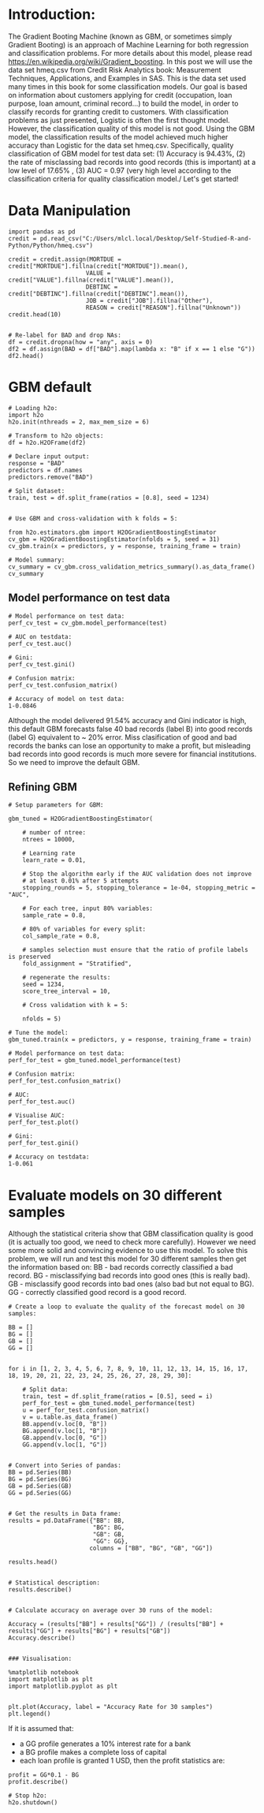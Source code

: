 
# Introduction:
The Gradient Booting Machine (known as GBM, or sometimes simply Gradient Booting) is an approach of Machine Learning for both regression and classification problems. For more details about this model, please read https://en.wikipedia.org/wiki/Gradient_boosting.
In this post we will use the data set hmeq.csv from Credit Risk Analytics book: Measurement Techniques, Applications, and Examples in SAS. This is the data set used many times in this book for some classification models.
Our goal is based on information about customers applying for credit (occupation, loan purpose, loan amount, criminal record...) to build the model, in order to classify records for granting credit to customers.
With classification problems as just presented, Logistic is often the first thought model. However, the classification quality of this model is not good.
Using the GBM model, the classification results of the model achieved much higher accuracy than Logistic for the data set hmeq.csv. Specifically, quality classification of GBM model for test data set: (1) Accuracy is 94.43%, (2) the rate of misclassing bad records into good records (this is important) at a low level of 17.65% , (3) AUC = 0.97 (very high level according to the classification criteria for quality classification model./
Let's get started!

# Data Manipulation
```
import pandas as pd
credit = pd.read_csv("C:/Users/mlcl.local/Desktop/Self-Studied-R-and-Python/Python/hmeq.csv")

credit = credit.assign(MORTDUE = credit["MORTDUE"].fillna(credit["MORTDUE"]).mean(),
                      VALUE = credit["VALUE"].fillna(credit["VALUE"].mean()),
                      DEBTINC = credit["DEBTINC"].fillna(credit["DEBTINC"].mean()),
                      JOB = credit["JOB"].fillna("Other"),
                      REASON = credit["REASON"].fillna("Unknown"))
credit.head(10)


# Re-label for BAD and drop NAs:
df = credit.dropna(how = "any", axis = 0)
df2 = df.assign(BAD = df["BAD"].map(lambda x: "B" if x == 1 else "G"))
df2.head()

```
# GBM default

```
# Loading h2o:
import h2o 
h2o.init(nthreads = 2, max_mem_size = 6)

# Transform to h2o objects:
df = h2o.H2OFrame(df2)

# Declare input output:
response = "BAD"
predictors = df.names
predictors.remove("BAD")

# Split dataset:
train, test = df.split_frame(ratios = [0.8], seed = 1234)


# Use GBM and cross-validation with k folds = 5:

from h2o.estimators.gbm import H2OGradientBoostingEstimator
cv_gbm = H2OGradientBoostingEstimator(nfolds = 5, seed = 31)
cv_gbm.train(x = predictors, y = response, training_frame = train)

# Model summary:
cv_summary = cv_gbm.cross_validation_metrics_summary().as_data_frame()
cv_summary

```

## Model performance on test data

```
# Model performance on test data:
perf_cv_test = cv_gbm.model_performance(test)

# AUC on testdata:
perf_cv_test.auc()

# Gini:
perf_cv_test.gini()

# Confusion matrix:
perf_cv_test.confusion_matrix()

# Accuracy of model on test data:
1-0.0846

```
Although the model delivered 91.54% accuracy and Gini indicator is high, this default GBM forecasts false 40 bad records (label B) into good records (label G) equivalent to ~ 20% error. Miss clasification of good and bad records the banks can lose an opportunity to make a profit, but misleading bad records into good records is much more severe for financial institutions. So we need to improve the default GBM.


## Refining GBM

```
# Setup parameters for GBM:

gbm_tuned = H2OGradientBoostingEstimator(

    # number of ntree:
    ntrees = 10000,
    
    # Learning rate 
    learn_rate = 0.01,
    
    # Stop the algorithm early if the AUC validation does not improve 
    # at least 0.01% after 5 attempts
    stopping_rounds = 5, stopping_tolerance = 1e-04, stopping_metric = "AUC",
    
    # For each tree, input 80% variables:
    sample_rate = 0.8,
    
    # 80% of variables for every split:
    col_sample_rate = 0.8,
    
    # samples selection must ensure that the ratio of profile labels is preserved
    fold_assignment = "Stratified",
    
    # regenerate the results:
    seed = 1234,
    score_tree_interval = 10,
    
    # Cross validation with k = 5:
    
    nfolds = 5)

```


```
# Tune the model:
gbm_tuned.train(x = predictors, y = response, training_frame = train)

# Model performance on test data:
perf_for_test = gbm_tuned.model_performance(test)

# Confusion matrix:
perf_for_test.confusion_matrix()

# AUC:
perf_for_test.auc()

# Visualise AUC:
perf_for_test.plot()

# Gini:
perf_for_test.gini()

# Accuracy on testdata:
1-0.061

```

# Evaluate models on 30 different samples

Although the statistical criteria show that GBM classification quality is good (it is actually too good, we need to check more carefully). However we need some more solid and convincing evidence to use this model. To solve this problem, we will run and test this model for 30 different samples then get the information based on: 
BB - bad records correctly classified a bad record.
BG - misclassifying bad records into good ones (this is really bad).
GB - misclassify good records into bad ones (also bad but not equal to BG).
GG - correctly classified good record is a good record.

```
# Create a loop to evaluate the quality of the forecast model on 30 samples:

BB = []
BG = []
GB = []
GG = []


for i in [1, 2, 3, 4, 5, 6, 7, 8, 9, 10, 11, 12, 13, 14, 15, 16, 17, 18, 19, 20, 21, 22, 23, 24, 25, 26, 27, 28, 29, 30]:
    
    # Split data:
    train, test = df.split_frame(ratios = [0.5], seed = i)
    perf_for_test = gbm_tuned.model_performance(test)
    u = perf_for_test.confusion_matrix()
    v = u.table.as_data_frame()
    BB.append(v.loc[0, "B"])
    BG.append(v.loc[1, "B"])
    GB.append(v.loc[0, "G"])
    GG.append(v.loc[1, "G"])


# Convert into Series of pandas:     
BB = pd.Series(BB)
BG = pd.Series(BG)
GB = pd.Series(GB)
GG = pd.Series(GG)


# Get the results in Data frame: 
results = pd.DataFrame({"BB": BB, 
                        "BG": BG,
                        "GB": GB, 
                        "GG": GG}, 
                       columns = ["BB", "BG", "GB", "GG"])

results.head()


# Statistical description:
results.describe()


# Calculate accuracy on average over 30 runs of the model:

Accuracy = (results["BB"] + results["GG"]) / (results["BB"] + results["GG"] + results["BG"] + results["GB"])
Accuracy.describe()


### Visualisation:

%matplotlib notebook
import matplotlib as plt    
import matplotlib.pyplot as plt


plt.plot(Accuracy, label = "Accuracy Rate for 30 samples")
plt.legend()

```

If it is assumed that:
* a GG profile generates a 10% interest rate for a bank
* a BG profile makes a complete loss of capital
* each loan profile is granted 1 USD, 
then the profit statistics are:

```
profit = GG*0.1 - BG
profit.describe()

# Stop h2o: 
h2o.shutdown()
```

